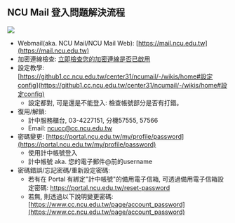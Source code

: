## NCU Mail 登入問題解決流程
![](https://in.ncu.edu.tw/center31/uss/USS_20230428.svg)

- Webmail(aka. NCU Mail/NCU Mail Web): [https://mail.ncu.edu.tw](https://mail.ncu.edu.tw)
- 加密連線檢查: [立即檢查您的加密連線是否已啟用](../events/tls.html#立即檢查您的加密連線是否已啟用)
- 設定教學: [https://github1.cc.ncu.edu.tw/center31/ncumail/-/wikis/home#設定config](https://github1.cc.ncu.edu.tw/center31/ncumail/-/wikis/home#設定config) 
  - 設定都對, 可是還是不能登入: 檢查帳號部分是否有打錯。
- 復用/解鎖:
  - 計中服務櫃台, 03-4227151, 分機57555, 57566
  - Email: ncucc@cc.ncu.edu.tw
- 密碼變更: [https://portal.ncu.edu.tw/my/profile/password](https://portal.ncu.edu.tw/my/profile/password)
  - 使用計中帳號登入
  - 計中帳號 aka. 您的電子郵件@前的username
- 密碼錯誤/忘記密碼/重新設定密碼: 
  - 若有在 Portal 有綁定"計中帳號"的備用電子信箱, 可透過備用電子信箱設定密碼: https://portal.ncu.edu.tw/reset-password
  - 若無, 則透過以下說明變更密碼: [https://www.cc.ncu.edu.tw/page/account_password](https://www.cc.ncu.edu.tw/page/account_password)